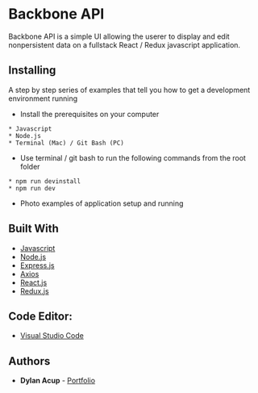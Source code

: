 # Backbone API

Backbone API is a simple UI allowing the userer to display and edit nonpersistent data on a fullstack React / Redux javascript application.


## Installing

A step by step series of examples that tell you how to get a development environment running

* Install the prerequisites on your computer

```
* Javascript
* Node.js
* Terminal (Mac) / Git Bash (PC)
```

* Use terminal / git bash to run the following commands from the root folder

```
* npm run devinstall
* npm run dev
```

* Photo examples of application setup and running



## Built With

* [Javascript](https://www.javascript.com/)
* [Node.js](https://nodejs.org/en/)
* [Express.js](https://expressjs.com/)
* [Axios](https://www.npmjs.com/package/axios)
* [React.js](https://reactjs.org/)
* [Redux.js](https://redux.js.org/)

## Code Editor: 

* [Visual Studio Code](https://code.visualstudio.com/)

## Authors 

* **Dylan Acup** - [Portfolio](https://www.dylanacup.com)
